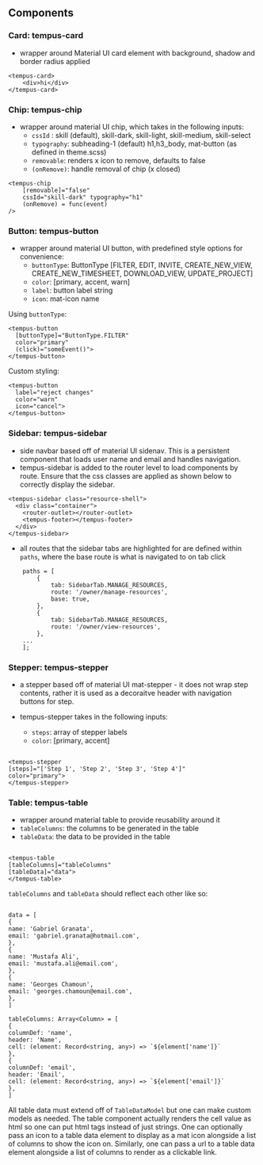 ## Components

### Card: tempus-card

- wrapper around Material UI card element with background, shadow and border radius applied

```
<tempus-card>
    <div>hi</div>
</tempus-card>
```

### Chip: tempus-chip

- wrapper around material UI chip, which takes in the following inputs:
  - `cssId` : skill (default), skill-dark, skill-light, skill-medium, skill-select
  - `typography`: subheading-1 (default) h1,h3,,body, mat-button (as defined in theme.scss)
  - `removable`: renders x icon to remove, defaults to false
  - `(onRemove)`: handle removal of chip (x closed)

```
<tempus-chip
    [removable]="false"
    cssId="skill-dark" typography="h1"
    (onRemove) = func(event)
/>
```

### Button: tempus-button

- wrapper around material UI button, with predefined style options for convenience:
  - `buttonType`: ButtonType [FILTER, EDIT, INVITE, CREATE_NEW_VIEW, CREATE_NEW_TIMESHEET, DOWNLOAD_VIEW, UPDATE_PROJECT]
  - `color`: [primary, accent, warn]
  - `label`: button label string
  - `icon`: mat-icon name

Using `buttonType`:

```
<tempus-button
  [buttonType]="ButtonType.FILTER"
  color="primary"
  (click)="someEvent()">
</tempus-button>
```

Custom styling:

```
<tempus-button
  label="reject changes"
  color="warn"
  icon="cancel">
</tempus-button>
```

### Sidebar: tempus-sidebar

- side navbar based off of material UI sidenav. This is a persistent component that loads user name and email and handles navigation.
- tempus-sidebar is added to the router level to load components by route. Ensure that the css classes are applied as shown below to correctly display the sidebar.

```
<tempus-sidebar class="resource-shell">
  <div class="container">
    <router-outlet></router-outlet>
    <tempus-footer></tempus-footer>
  </div>
</tempus-sidebar>
```

- all routes that the sidebar tabs are highlighted for are defined within `paths`, where the base route is what is navigated to on tab click

```
	paths = [
		{
			tab: SidebarTab.MANAGE_RESOURCES,
			route: '/owner/manage-resources',
			base: true,
		},
		{
			tab: SidebarTab.MANAGE_RESOURCES,
			route: '/owner/view-resources',
		},
    ...
	];
```

### Stepper: tempus-stepper

- a stepper based off of material UI mat-stepper - it does not wrap step contents, rather it is used as a decoraitve header with navigation buttons for step.
- tempus-stepper takes in the following inputs:

  - `steps`: array of stepper labels
  - `color`: [primary, accent]

```

<tempus-stepper
[steps]="['Step 1', 'Step 2', 'Step 3', 'Step 4']"
color="primary">
</tempus-stepper>

```

### Table: tempus-table

- wrapper around material table to provide reusability around it
- `tableColumns`: the columns to be generated in the table
- `tableData`: the data to be provided in the table

```

<tempus-table
[tableColumns]="tableColumns"
[tableData]="data">
</tempus-table>

```

`tableColumns` and `tableData` should reflect each other like so:

```

data = [
{
name: 'Gabriel Granata',
email: 'gabriel.granata@hotmail.com',
},
{
name: 'Mustafa Ali',
email: 'mustafa.ali@email.com',
},
{
name: 'Georges Chamoun',
email: 'georges.chamoun@email.com',
},
]

tableColumns: Array<Column> = [
{
columnDef: 'name',
header: 'Name',
cell: (element: Record<string, any>) => `${element['name']}`
},
{
columnDef: 'email',
header: 'Email',
cell: (element: Record<string, any>) => `${element['email']}`
},
]

```

All table data must extend off of `TableDataModel` but one can make custom models as needed.
The table component actually renders the cell value as html so one can put html tags instead of just strings. One can optionally pass an icon to a table data element to display as a mat icon alongside a list of columns to show the icon on. Similarly, one can pass a url to a table data element alongside a list of columns to render as a clickable link.
